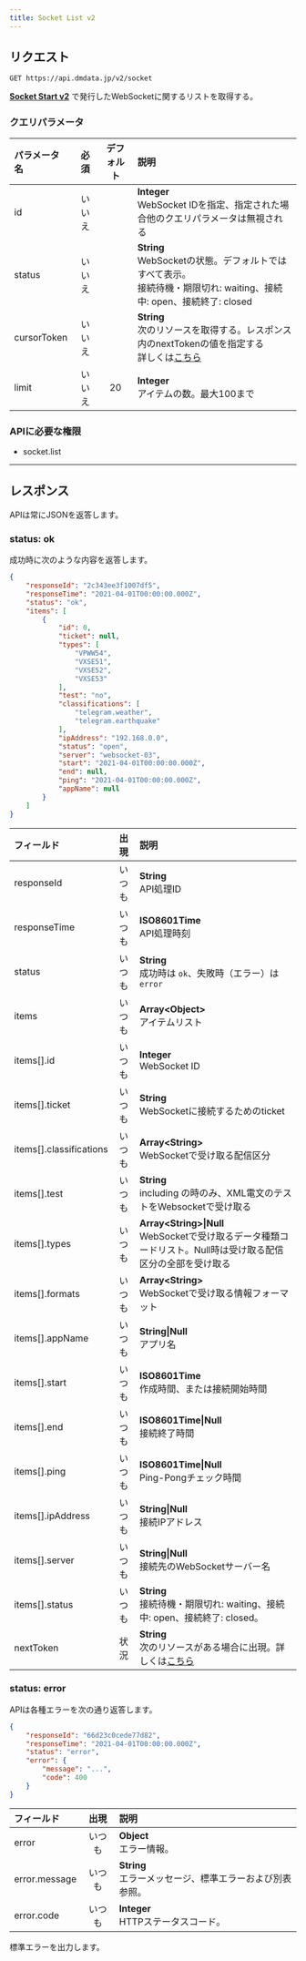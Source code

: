 ```yaml
---
title: Socket List v2
---
```


## リクエスト

`GET https://api.dmdata.jp/v2/socket`

[**Socket Start v2**](/docs/reference/api/v2/socket.start.md) で発行したWebSocketに関するリストを取得する。

### クエリパラメータ
| パラメータ名      | 必須  | デフォルト | 説明                                                                                                  |
|:------------|:---:|:-----:|:----------------------------------------------------------------------------------------------------|
| id          | いいえ |       | **Integer** <br/> WebSocket IDを指定、指定された場合他のクエリパラメータは無視される                                           |
| status      | いいえ |       | **String** <br/> WebSocketの状態。デフォルトではすべて表示。<br/>接続待機・期限切れ: waiting、接続中: open、接続終了: closed           |
| cursorToken | いいえ |       | **String** <br/> 次のリソースを取得する。レスポンス内のnextTokenの値を指定する<br/>詳しくは[こちら](/docs/reference/api/v2#カーソルトークン) |
| limit       | いいえ |  20   | **Integer** <br/> アイテムの数。最大100まで                                                                    |

### APIに必要な権限
* socket.list

---

## レスポンス
APIは常にJSONを返答します。

### status: ok
成功時に次のような内容を返答します。

```json
{
    "responseId": "2c343ee3f1007df5",
    "responseTime": "2021-04-01T00:00:00.000Z",
    "status": "ok",
    "items": [
        {
            "id": 0,
            "ticket": null,
            "types": [
                "VPWW54",
                "VXSE51",
                "VXSE52",
                "VXSE53"
            ],
            "test": "no",
            "classifications": [
                "telegram.weather",
                "telegram.earthquake"
            ],
            "ipAddress": "192.168.0.0",
            "status": "open",
            "server": "websocket-03",
            "start": "2021-04-01T00:00:00.000Z",
            "end": null,
            "ping": "2021-04-01T00:00:00.000Z",
            "appName": null
        }
    ]
}
```

| フィールド                    | 出現  | 説明                                                                                   |
|:-------------------------|:---:|:-------------------------------------------------------------------------------------|
| responseId               | いつも | **String** <br/> API処理ID                                                             |
| responseTime             | いつも | **ISO8601Time** <br/> API処理時刻                                                        |
| status                   | いつも | **String** <br/> 成功時は `ok`、失敗時（エラー）は `error`                                         |
| items                    | いつも | **Array&lt;Object&gt;** <br/> アイテムリスト                                                |
| items[\].id              | いつも | **Integer** <br/> WebSocket ID                                                       |
| items[\].ticket          | いつも | **String** <br/> WebSocketに接続するためのticket                                             |
| items[\].classifications | いつも | **Array&lt;String&gt;** <br/> WebSocketで受け取る配信区分                                     |
| items[\].test            | いつも | **String** <br/> including の時のみ、XML電文のテストをWebsocketで受け取る                             |
| items[\].types           | いつも | **Array&lt;String&gt;\|Null** <br/> WebSocketで受け取るデータ種類コードリスト。Null時は受け取る配信区分の全部を受け取る |
| items[\].formats         | いつも | **Array&lt;String&gt;** <br/> WebSocketで受け取る情報フォーマット                                 |
| items[\].appName         | いつも | **String\|Null** <br/> アプリ名                                                          |
| items[\].start           | いつも | **ISO8601Time** <br/> 作成時間、または接続開始時間                                                 |
| items[\].end             | いつも | **ISO8601Time\|Null** <br/> 接続終了時間                                                   |
| items[\].ping            | いつも | **ISO8601Time\|Null** <br/> Ping-Pongチェック時間                                          |
| items[\].ipAddress       | いつも | **String\|Null** <br/> 接続IPアドレス                                                      |
| items[\].server          | いつも | **String\|Null** <br/> 接続先のWebSocketサーバー名                                            |
| items[\].status          | いつも | **String** <br/> 接続待機・期限切れ: waiting、接続中: open、接続終了: closed。                          |
| nextToken                | 状況  | **String** <br/> 次のリソースがある場合に出現。詳しくは[こちら](/docs/reference/api/v2#カーソルトークン)           |

### status: error
APIは各種エラーを次の通り返答します。

```json
{
    "responseId": "66d23c0cede77d82",
    "responseTime": "2021-04-01T00:00:00.000Z",
    "status": "error",
    "error": {
        "message": "...",
        "code": 400
    }
}
```

| フィールド         | 出現  | 説明                                      |
|:--------------|:---:|:----------------------------------------|
| error         | いつも | **Object** <br/> エラー情報。                 |
| error.message | いつも | **String** <br/> エラーメッセージ、標準エラーおよび別表参照。 |
| error.code    | いつも | **Integer** <br/> HTTPステータスコード。         |

標準エラーを出力します。

